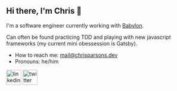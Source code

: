 ## Hi there, I'm Chris 👋

I'm a software engineer currently working with [Babylon](https://www.babylonhealth.com/en-gb).

Can often be found practicing TDD and playing with new javascript frameworks (my current mini obessession is Gatsby).

- How to reach me: mail@chrisparsons.dev
- Pronouns: he/him

[<img src='https://cdn.jsdelivr.net/npm/simple-icons@3.0.1/icons/linkedin.svg' alt='linkedin' height='40'>](https://www.linkedin.com/in/ccp92/)
[<img src='https://cdn.jsdelivr.net/npm/simple-icons@3.0.1/icons/twitter.svg' alt='twitter' height='40'>](https://twitter.com/ccp92)  
